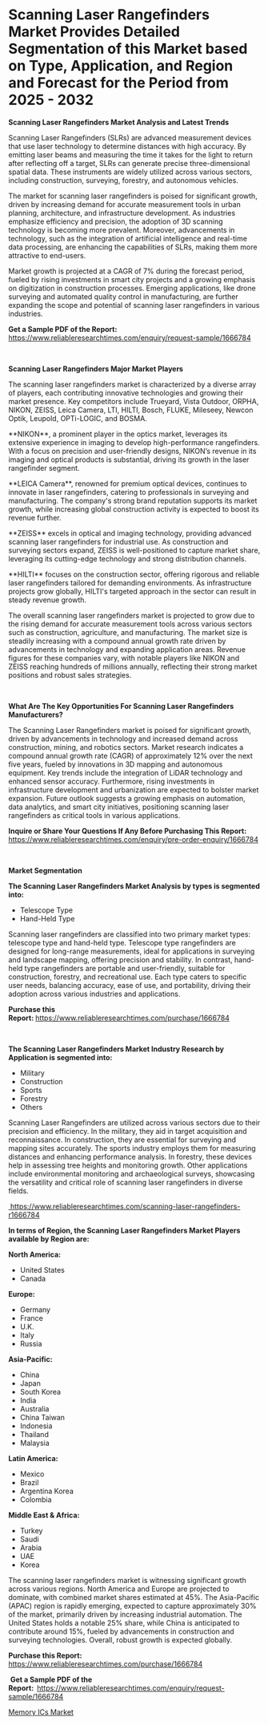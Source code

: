<p><h1>Scanning Laser Rangefinders Market Provides Detailed Segmentation of this Market based on Type, Application, and Region and Forecast for the Period from 2025 - 2032</h1></p><p><strong>Scanning Laser Rangefinders Market Analysis and Latest Trends</strong></p>
<p><p>Scanning Laser Rangefinders (SLRs) are advanced measurement devices that use laser technology to determine distances with high accuracy. By emitting laser beams and measuring the time it takes for the light to return after reflecting off a target, SLRs can generate precise three-dimensional spatial data. These instruments are widely utilized across various sectors, including construction, surveying, forestry, and autonomous vehicles.</p><p>The market for scanning laser rangefinders is poised for significant growth, driven by increasing demand for accurate measurement tools in urban planning, architecture, and infrastructure development. As industries emphasize efficiency and precision, the adoption of 3D scanning technology is becoming more prevalent. Moreover, advancements in technology, such as the integration of artificial intelligence and real-time data processing, are enhancing the capabilities of SLRs, making them more attractive to end-users.</p><p>Market growth is projected at a CAGR of 7% during the forecast period, fueled by rising investments in smart city projects and a growing emphasis on digitization in construction processes. Emerging applications, like drone surveying and automated quality control in manufacturing, are further expanding the scope and potential of scanning laser rangefinders in various industries.</p></p>
<p><strong>Get a Sample PDF of the Report:&nbsp;</strong> <a href="https://www.reliableresearchtimes.com/enquiry/request-sample/1666784?utm_campaign=2232&utm_medium=2&utm_source=Github&utm_content=ia&utm_term=06032025&utm_id=scanning-laser-rangefinders">https://www.reliableresearchtimes.com/enquiry/request-sample/1666784</a></p>
<p>&nbsp;</p>
<p><strong>Scanning Laser Rangefinders Major Market Players</strong></p>
<p><p>The scanning laser rangefinders market is characterized by a diverse array of players, each contributing innovative technologies and growing their market presence. Key competitors include Trueyard, Vista Outdoor, ORPHA, NIKON, ZEISS, Leica Camera, LTI, HILTI, Bosch, FLUKE, Mileseey, Newcon Optik, Leupold, OPTi-LOGIC, and BOSMA.</p><p>**NIKON**, a prominent player in the optics market, leverages its extensive experience in imaging to develop high-performance rangefinders. With a focus on precision and user-friendly designs, NIKON’s revenue in its imaging and optical products is substantial, driving its growth in the laser rangefinder segment.</p><p>**LEICA Camera**, renowned for premium optical devices, continues to innovate in laser rangefinders, catering to professionals in surveying and manufacturing. The company's strong brand reputation supports its market growth, while increasing global construction activity is expected to boost its revenue further.</p><p>**ZEISS** excels in optical and imaging technology, providing advanced scanning laser rangefinders for industrial use. As construction and surveying sectors expand, ZEISS is well-positioned to capture market share, leveraging its cutting-edge technology and strong distribution channels. </p><p>**HILTI** focuses on the construction sector, offering rigorous and reliable laser rangefinders tailored for demanding environments. As infrastructure projects grow globally, HILTI's targeted approach in the sector can result in steady revenue growth.</p><p>The overall scanning laser rangefinders market is projected to grow due to the rising demand for accurate measurement tools across various sectors such as construction, agriculture, and manufacturing. The market size is steadily increasing with a compound annual growth rate driven by advancements in technology and expanding application areas. Revenue figures for these companies vary, with notable players like NIKON and ZEISS reaching hundreds of millions annually, reflecting their strong market positions and robust sales strategies.</p></p>
<p>&nbsp;</p>
<p><strong>What Are The Key Opportunities For Scanning Laser Rangefinders Manufacturers?</strong></p>
<p><p>The Scanning Laser Rangefinders market is poised for significant growth, driven by advancements in technology and increased demand across construction, mining, and robotics sectors. Market research indicates a compound annual growth rate (CAGR) of approximately 12% over the next five years, fueled by innovations in 3D mapping and autonomous equipment. Key trends include the integration of LiDAR technology and enhanced sensor accuracy. Furthermore, rising investments in infrastructure development and urbanization are expected to bolster market expansion. Future outlook suggests a growing emphasis on automation, data analytics, and smart city initiatives, positioning scanning laser rangefinders as critical tools in various applications.</p></p>
<p><strong>Inquire or Share Your Questions If Any Before Purchasing This Report:</strong> <a href="https://www.reliableresearchtimes.com/enquiry/pre-order-enquiry/1666784?utm_campaign=2232&utm_medium=2&utm_source=Github&utm_content=ia&utm_term=06032025&utm_id=scanning-laser-rangefinders">https://www.reliableresearchtimes.com/enquiry/pre-order-enquiry/1666784</a></p>
<p>&nbsp;</p>
<p><strong>Market Segmentation</strong></p>
<p><strong>The Scanning Laser Rangefinders Market Analysis by types is segmented into:</strong></p>
<p><ul><li>Telescope Type</li><li>Hand-Held Type</li></ul></p>
<p><p>Scanning laser rangefinders are classified into two primary market types: telescope type and hand-held type. Telescope type rangefinders are designed for long-range measurements, ideal for applications in surveying and landscape mapping, offering precision and stability. In contrast, hand-held type rangefinders are portable and user-friendly, suitable for construction, forestry, and recreational use. Each type caters to specific user needs, balancing accuracy, ease of use, and portability, driving their adoption across various industries and applications.</p></p>
<p><strong>Purchase this Report:&nbsp;</strong><a href="https://www.reliableresearchtimes.com/purchase/1666784?utm_campaign=2232&utm_medium=2&utm_source=Github&utm_content=ia&utm_term=06032025&utm_id=scanning-laser-rangefinders">https://www.reliableresearchtimes.com/purchase/1666784</a></p>
<p>&nbsp;</p>
<p><strong>The Scanning Laser Rangefinders Market Industry Research by Application is segmented into:</strong></p>
<p><ul><li>Military</li><li>Construction</li><li>Sports</li><li>Forestry</li><li>Others</li></ul></p>
<p><p>Scanning Laser Rangefinders are utilized across various sectors due to their precision and efficiency. In the military, they aid in target acquisition and reconnaissance. In construction, they are essential for surveying and mapping sites accurately. The sports industry employs them for measuring distances and enhancing performance analysis. In forestry, these devices help in assessing tree heights and monitoring growth. Other applications include environmental monitoring and archaeological surveys, showcasing the versatility and critical role of scanning laser rangefinders in diverse fields.</p></p>
<p><a href="https://www.reliableresearchtimes.com/scanning-laser-rangefinders-r1666784?utm_campaign=2232&utm_medium=2&utm_source=Github&utm_content=ia&utm_term=06032025&utm_id=scanning-laser-rangefinders">&nbsp;https://www.reliableresearchtimes.com/scanning-laser-rangefinders-r1666784</a></p>
<p><strong>In terms of Region, the Scanning Laser Rangefinders Market Players available by Region are:</strong></p>
<p>
    <p> <strong> North America: </strong>
        <ul>
            <li>United States</li>
            <li>Canada</li>
        </ul>
        </p> 
    <p> <strong> Europe: </strong>
        <ul>
            <li>Germany</li>
            <li>France</li>
            <li>U.K.</li>
            <li>Italy</li>
            <li>Russia</li>
        </ul>
        </p> 
    <p> <strong> Asia-Pacific: </strong>
        <ul>
            <li>China</li>
            <li>Japan</li>
            <li>South Korea</li>
            <li>India</li>
            <li>Australia</li>
            <li>China Taiwan</li>
            <li>Indonesia</li>
            <li>Thailand</li>
            <li>Malaysia</li>
        </ul>
        </p> 
    <p> <strong> Latin America: </strong>
        <ul>
            <li>Mexico</li>
            <li>Brazil</li>
            <li>Argentina Korea</li>
            <li>Colombia</li>
        </ul>
        </p> 
    <p> <strong> Middle East & Africa: </strong>
        <ul>
            <li>Turkey</li>
            <li>Saudi</li>
            <li>Arabia</li>
            <li>UAE</li>
            <li>Korea</li>
        </ul>
    </p>
    </p>
<p><p>The scanning laser rangefinders market is witnessing significant growth across various regions. North America and Europe are projected to dominate, with combined market shares estimated at 45%. The Asia-Pacific (APAC) region is rapidly emerging, expected to capture approximately 30% of the market, primarily driven by increasing industrial automation. The United States holds a notable 25% share, while China is anticipated to contribute around 15%, fueled by advancements in construction and surveying technologies. Overall, robust growth is expected globally.</p></p>
<p><strong>Purchase this Report: </strong><a href="https://www.reliableresearchtimes.com/purchase/1666784?utm_campaign=2232&utm_medium=2&utm_source=Github&utm_content=ia&utm_term=06032025&utm_id=scanning-laser-rangefinders">https://www.reliableresearchtimes.com/purchase/1666784</a></p>
<p>&nbsp;<strong>Get a Sample PDF of the Report:&nbsp;&nbsp;</strong><a href="https://www.reliableresearchtimes.com/enquiry/request-sample/1666784?utm_campaign=2232&utm_medium=2&utm_source=Github&utm_content=ia&utm_term=06032025&utm_id=scanning-laser-rangefinders">https://www.reliableresearchtimes.com/enquiry/request-sample/1666784</a></p>
<p><strong></strong></p>
<p><p><a href="https://github.com/mauripalmi/Market-Research-Report-List-6/blob/main/memory-ics-market.md?utm_campaign=2232&utm_medium=2&utm_source=Github&utm_content=ia&utm_term=06032025&utm_id=scanning-laser-rangefinders">Memory ICs Market</a></p></p>